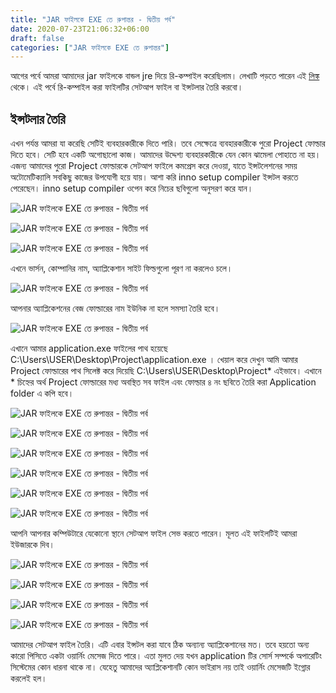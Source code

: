 ```yaml
---
title: "JAR ফাইলকে EXE তে রুপান্তর - দ্বিতীয় পর্ব"
date: 2020-07-23T21:06:32+06:00
draft: false
categories: ["JAR ফাইলকে EXE তে রুপান্তর"]
---
```


আগের পর্বে আমরা আমাদের jar ফাইলকে বান্ডল jre দিয়ে রি-কম্পাইল করেছিলাম। লেখাটি পড়তে পারেন এই [লিঙ্ক](/post/jar-to-exe-1/) থেকে। এই পর্বে রি-কম্পাইল করা ফাইলটির সেটআপ ফাইল বা ইন্সটলার তৈরি করবো।

## ইন্সটলার তৈরি
এখন পর্যন্ত আমরা যা করেছি সেটিই ব্যবহারকারীকে দিতে পারি। তবে সেক্ষেত্রে ব্যবহারকারীকে পুরো Project ফোল্ডার দিতে হবে। সেটি হবে একটি অগোছালো কাজ। আমাদের উদ্দেশ্য ব্যবহারকারীকে যেন কোন ঝামেলা পোহাতে না হয়। এজন্য আমাদের পুরো Project ফোল্ডারকে সেটআপ ফাইলে কমপ্রেস করে দেওয়া, যাতে ইন্সটলেশনের সময় অটোমেটিক্যালি সবকিছু কাজের উপযোগী হয়ে যায়। আশা করি inno setup compiler ইন্সটল করতে পেরেছেন। inno setup compiler ওপেন করে নিচের ছবিগুলো অনুসরণ করে যান।

![JAR ফাইলকে EXE তে রুপান্তর - দ্বিতীয় পর্ব](/images/july20/111.jpg)

![JAR ফাইলকে EXE তে রুপান্তর - দ্বিতীয় পর্ব](/images/july20/222.jpg)

![JAR ফাইলকে EXE তে রুপান্তর - দ্বিতীয় পর্ব](/images/july20/333.jpg)

এখনে ভার্সন, কোম্পানির নাম, অ্যাপ্লিকেশান সাইট ফিল্ডগুলো পূরণ না করলেও চলে।

![JAR ফাইলকে EXE তে রুপান্তর - দ্বিতীয় পর্ব](/images/july20/444.jpg)

আপনার অ্যাপ্লিকেশনের বেজ ফোল্ডারের নাম ইউনিক না হলে সমস্যা তৈরি হবে।

![JAR ফাইলকে EXE তে রুপান্তর - দ্বিতীয় পর্ব](/images/july20/555.jpg)

এখানে আমার application.exe ফাইলের পাথ হয়েছে C:\Users\USER\Desktop\Project\application.exe । খেয়াল করে দেখুন আমি আমার Project ফোল্ডারের পাথ সিলেক্ট করে দিয়েছি C:\Users\USER\Desktop\Project\* এইভাবে। এখানে * চিহ্নের অর্থ Project ফোল্ডারের মধ্য অবস্থিত সব ফাইল এবং ফোল্ডার ৪ নং ছবিতে তৈরি করা Application folder এ কপি হবে।

![JAR ফাইলকে EXE তে রুপান্তর - দ্বিতীয় পর্ব](/images/july20/666.jpg)

![JAR ফাইলকে EXE তে রুপান্তর - দ্বিতীয় পর্ব](/images/july20/777.jpg)

![JAR ফাইলকে EXE তে রুপান্তর - দ্বিতীয় পর্ব](/images/july20/888.jpg)

![JAR ফাইলকে EXE তে রুপান্তর - দ্বিতীয় পর্ব](/images/july20/999.jpg)

![JAR ফাইলকে EXE তে রুপান্তর - দ্বিতীয় পর্ব](/images/july20/1000.jpg)

![JAR ফাইলকে EXE তে রুপান্তর - দ্বিতীয় পর্ব](/images/july20/1100.jpg)

আপনি আপনার কম্পিউটারে যেকোনো স্থানে সেটআপ ফাইল সেভ করতে পারেন। মূলত এই ফাইলটিই আমরা ইউজারকে দিব।

![JAR ফাইলকে EXE তে রুপান্তর - দ্বিতীয় পর্ব](/images/july20/1200.jpg)

![JAR ফাইলকে EXE তে রুপান্তর - দ্বিতীয় পর্ব](/images/july20/1300.jpg)

![JAR ফাইলকে EXE তে রুপান্তর - দ্বিতীয় পর্ব](/images/july20/1400.jpg)

![JAR ফাইলকে EXE তে রুপান্তর - দ্বিতীয় পর্ব](/images/july20/1500.jpg)

আমাদের সেটআপ ফাইল তৈরি। এটি এবার ইন্সটল করা যাবে ঠিক অন্যান্য অ্যাপ্লিকেশানের মত। তবে হয়তো অন্য কারো পিসিতে একটা ওয়ার্নিং মেসেজ দিতে পারে। এতা মুলত দেয় যখন application টির সোর্স সম্পর্কে অপারেটিং সিস্টেমের কোন ধারনা থাকে না। যেহেতু আমাদের অ্যাপ্লিকেশানটি কোন ভাইরাস নয় তাই ওয়ার্নিং মেসেজটি ইগ্নোর করলেই হল।